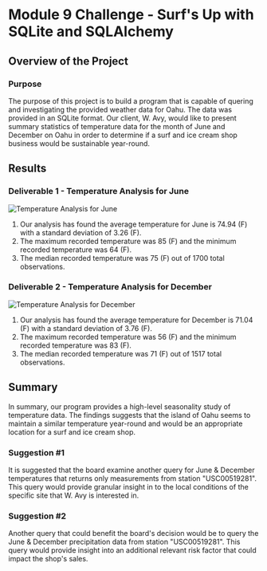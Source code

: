 # Module 9 Challenge - Surf's Up with SQLite and SQLAlchemy

## Overview of the Project

### Purpose
The purpose of this project is to build a program that is capable of quering and investigating the provided weather data for Oahu. The data was provided in an SQLite format. Our client, W. Avy, would like to present summary statistics of temperature data for the month of June and December on Oahu in order to determine if a surf and ice cream shop business would be sustainable year-round.

## Results

### Deliverable 1 - Temperature Analysis for June
![Temperature Analysis for June](https://user-images.githubusercontent.com/103288980/175751328-8aa43d60-a11d-4a34-b215-31fbd3590739.PNG)

1. Our analysis has found the average temperature for June is 74.94 (F) with a standard deviation of 3.26 (F).
2. The maximum recorded temperature was 85 (F) and the minimum recorded temperature was 64 (F).
3. The median recorded temperature was 75 (F) out of 1700 total observations.

### Deliverable 2 - Temperature Analysis for December
![Temperature Analysis for December](https://user-images.githubusercontent.com/103288980/175751332-6fbe3caa-e34e-41a8-ac3f-d1ae1f73cfc2.PNG)

1. Our analysis has found the average temperature for December is 71.04 (F) with a standard deviation of 3.76 (F).
2. The maximum recorded temperature was 56 (F) and the minimum recorded temperature was 83 (F).
3. The median recorded temperature was 71 (F) out of 1517 total observations.

## Summary

In summary, our program provides a high-level seasonality study of temperature data. The findings suggests that the island of Oahu seems to maintain a similar temperature year-round and would be an appropriate location for a surf and ice cream shop.

### Suggestion #1
It is suggested that the board examine another query for June & December temperatures that returns only measurements from station "USC00519281". This query would provide granular insight in to the local conditions of the specific site that W. Avy is interested in.

### Suggestion #2
Another query that could benefit the board's decision would be to query the June & December precipitation data from station "USC00519281". This query would provide insight into an additional relevant risk factor that could impact the shop's sales.
